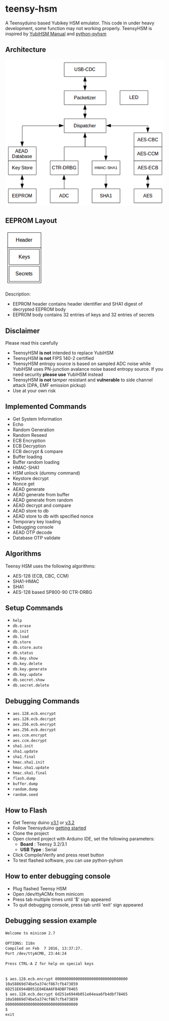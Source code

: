 # teensy-hsm
A Teensyduino based Yubikey HSM emulator. This code in under heavy development, some function may not working properly. TeensyHSM is inspired by [YubiHSM Manual](https://www.yubico.com/wp-content/uploads/2015/04/YubiHSM-Manual_1_5_0.pdf) and [python-pyhsm](https://github.com/Yubico/python-pyhsm)

## Architecture

![TeensyHSM architecture](doc/architecture.png)

## EEPROM Layout
![EEPROM Layout](doc/eeprom_layout.png)

Description:
- EEPROM header contains header identifier and SHA1 digest of decrypted EEPROM body
- EEPROM body contains 32 entries of keys and 32 entries of secrets 

## Disclaimer
Please read this carefully
- TeensyHSM **is not** intended to replace YubiHSM
- TeensyHSM **is not** FIPS 140-2 certified
- TeensyHSM entropy source is based on sampled ADC noise  while YubiHSM uses PN-junction avalance noise based entropy source. If you need security **please use** YubiHSM instead
- TeensyHSM **is not** tamper resistant and **vulnerable** to side channel attack (DPA, EMF emission pickup)
- Use at your own risk

## Implemented Commands
- Get System Information
- Echo
- Random Generation
- Random Reseed
- ECB Encryption
- ECB Decryption
- ECB decrypt & compare
- Buffer loading
- Buffer random loading
- HMAC-SHA1
- HSM unlock (dummy command)
- Keystore decrypt
- Nonce get
- AEAD generate
- AEAD generate from buffer
- AEAD generate from random
- AEAD decrypt and compare
- AEAD store to db
- AEAD store to db with specified nonce
- Temporary key loading
- Debugging console
- AEAD OTP decode
- Database OTP validate

## Algorithms
Teensy HSM uses the following algorithms:
- AES-128 (ECB, CBC, CCM)
- SHA1-HMAC
- SHA1
- AES-128 based SP800-90 CTR-DRBG

## Setup Commands
- `help`
- `db.erase`
- `db.init`
- `db.load`
- `db.store`
- `db.store.auto`
- `db.status`
- `db.key.show`
- `db.key.delete`
- `db.key.generate`
- `db.key.update`
- `db.secret.show`
- `db.secret.delete`

## Debugging Commands
- `aes.128.ecb.encrypt`
- `aes.128.ecb.decrypt`
- `aes.256.ecb.encrypt`
- `aes.256.ecb.decrypt`
- `aes.ccm.encrypt`
- `aes.ccm.decrypt`
- `sha1.init`
- `sha1.update`
- `sha1.final`
- `hmac.sha1.init`
- `hmac.sha1.update`
- `hmac.sha1.final`
- `flash.dump`
- `buffer.dump`
- `random.dump`
- `random.seed`

## How to Flash
- Get Teensy duino [v3.1](http://www.pjrc.com/store/teensy31.html) or [v3.2](http://www.pjrc.com/store/teensy32.html)
- Follow Teensyduino [getting started](http://www.pjrc.com/teensy/td_download.html)
- Clone the project
- Open cloned project with Arduino IDE, set the following parameters:
    - **Board** : Teensy 3.2/3.1
    - **USB Type** : Serial
- Click Compile/Verify and press reset button
- To test flashed software, you can use python-pyhsm 

## How to enter debugging console
- Plug flashed Teensy HSM
- Open /dev/ttyACMx from minicom
- Press tab multiple times until '$' sign appeared
- To quit debugging console, press tab until 'exit' sign appeared

## Debugging session example

```
Welcome to minicom 2.7

OPTIONS: I18n 
Compiled on Feb  7 2016, 13:37:27.
Port /dev/ttyACM0, 23:44:24

Press CTRL-A Z for help on special keys


$ aes.128.ecb.encrypt 00000000000000000000000000000000 10a58869d74be5a374cf867cfb473859
6D251E6944B051E04EAA6FB4DBF78465
$ aes.128.ecb.decrypt 6d251e6944b051e04eaa6fb4dbf78465 10a58869d74be5a374cf867cfb473859
00000000000000000000000000000000
$ 
exit
```
